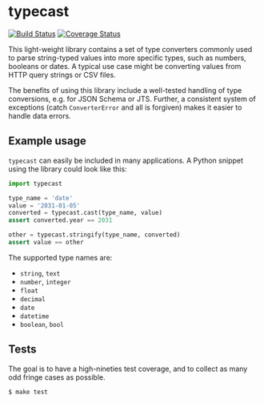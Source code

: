 # typecast

[![Build Status](https://travis-ci.org/pudo/typecast.svg?branch=master)](https://travis-ci.org/pudo/typecast)
[![Coverage Status](https://coveralls.io/repos/pudo/typecast/badge.svg?branch=master&service=github)](https://coveralls.io/github/pudo/typecast?branch=master)


This light-weight library contains a set of type converters commonly used to
parse string-typed values into more specific types, such as numbers, booleans
or dates. A typical use case might be converting values from HTTP query strings
or CSV files.

The benefits of using this library include a well-tested handling of type
conversions, e.g. for JSON Schema or JTS. Further, a consistent system of
exceptions (catch ``ConverterError`` and all is forgiven) makes it easier
to handle data errors.

## Example usage

``typecast`` can easily be included in many applications. A Python snippet
using the library could look like this:

```python
import typecast

type_name = 'date'
value = '2031-01-05'
converted = typecast.cast(type_name, value)
assert converted.year == 2031

other = typecast.stringify(type_name, converted)
assert value == other
```

The supported type names are:

* ``string``, ``text``
* ``number``, ``integer``
* ``float``
* ``decimal``
* ``date``
* ``datetime``
* ``boolean``, ``bool``

## Tests

The goal is to have a high-nineties test coverage, and to collect as many odd
fringe cases as possible.

```bash
$ make test
```
